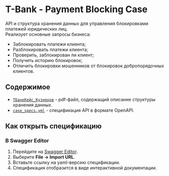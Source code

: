 # T-Bank - Payment Blocking Case

API и структура хранения данных для управления блокировками платежей юридических лиц.  
Реализует основные запросы бизнеса:  
- Заблокировать платежи клиента;  
- Разблокировать платежи клиента;  
- Проверить, заблокирован ли клиент;  
- Получить историю блокировок;  
- Отличить блокировки мошенников от блокировок добропорядочных клиентов.  

## Содержимое

- [`ТБанкКейс_Кузнецов`](/ТБанкКейс_Кузнецов.pdf) - pdf-файл, содержащий описание структуры хранения данных.
- [`case_specs.yml`](/case_specs.yml) - спецификация API в формате OpenAPI. 

## Как открыть спецификацию

### В Swagger Editor
1. Перейдите на [Swagger Editor](https://editor.swagger.io/).
2. Выберите **File → Import URL**.  
3. Вставьте ссылку на yaml-версию спецификации.
4. Спецификация отобразится в виде интерактивной документации.
